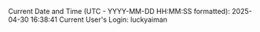 Current Date and Time (UTC - YYYY-MM-DD HH:MM:SS formatted): 2025-04-30 16:38:41
Current User's Login: luckyaiman
